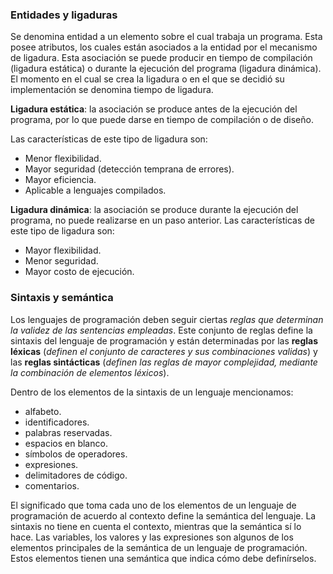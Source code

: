 ### Entidades y ligaduras

Se denomina entidad a un elemento sobre el cual trabaja un programa. Esta posee atributos, los cuales están asociados a la entidad por el mecanismo de ligadura. Esta asociación se puede producir en tiempo de compilación (ligadura estática) o durante la ejecución del programa (ligadura dinámica). El momento en el cual se crea la ligadura o en el que se decidió su implementación se denomina tiempo de ligadura.

**Ligadura estática**: la asociación se produce antes de la ejecución del programa, por lo que puede darse en tiempo de compilación o de diseño.

Las características de este tipo de ligadura son:

- Menor flexibilidad.
- Mayor seguridad (detección temprana de errores).
- Mayor eficiencia.
- Aplicable a lenguajes compilados.

**Ligadura dinámica**: la asociación se produce durante la ejecución del programa, no puede realizarse en un paso anterior. Las características de este tipo de ligadura son:

- Mayor flexibilidad.
- Menor seguridad.
- Mayor costo de ejecución.
### Sintaxis y semántica

Los lenguajes de programación deben seguir ciertas _reglas que determinan la validez de las sentencias empleadas_. Este conjunto de reglas define la sintaxis del lenguaje de programación y están determinadas por las **reglas léxicas** (_definen el conjunto de caracteres y sus combinaciones validas_) y las **reglas sintácticas** (_definen las reglas de mayor complejidad, mediante la combinación de elementos léxicos_).

Dentro de los elementos de la sintaxis de un lenguaje mencionamos:

- alfabeto.
- identificadores.
- palabras reservadas.
- espacios en blanco.
- símbolos de operadores.
- expresiones.
- delimitadores de código.
- comentarios.

El significado que toma cada uno de los elementos de un lenguaje de programación de acuerdo al contexto define la semántica del lenguaje. La sintaxis no tiene en cuenta el contexto, mientras que la semántica sí lo hace. Las variables, los valores y las expresiones son algunos de los elementos principales de la semántica de un lenguaje de programación. Estos elementos tienen una semántica que indica cómo debe definírselos.